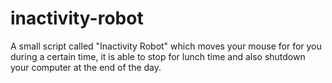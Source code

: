 # inactivity-robot
A small script called "Inactivity Robot" which moves your mouse for for you during a certain time, it is able to stop for lunch time and also shutdown your computer at the end of the day.

